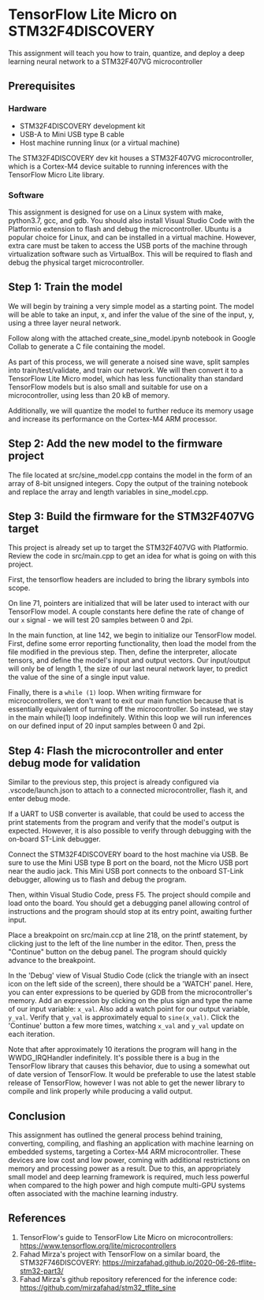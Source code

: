 # TensorFlow Lite Micro on STM32F4DISCOVERY

This assignment will teach you how to train, quantize, and deploy a deep learning neural network to a STM32F407VG microcontroller

## Prerequisites

### Hardware

- STM32F4DISCOVERY development kit
- USB-A to Mini USB type B cable
- Host machine running linux (or a virtual machine)

The STM32F4DISCOVERY dev kit houses a STM32F407VG microcontroller, which is a Cortex-M4 device suitable to running inferences with the TensorFlow Micro Lite library.

### Software

This assignment is designed for use on a Linux system with make, python3.7, gcc, and gdb. You should also install Visual Studio Code with the Platformio extension to flash and debug the microcontroller. Ubuntu is a popular choice for Linux, and can be installed in a virtual machine. However, extra care must be taken to access the USB ports of the machine through virtualization software such as VirtualBox. This will be required to flash and debug the physical target microcontroller.

## Step 1: Train the model

We will begin by training a very simple model as a starting point. The model will be able to take an input, x, and infer the value of the sine of the input, y, using a three layer neural network.

Follow along with the attached create_sine_model.ipynb notebook in Google Collab to generate a C file containing the model.

As part of this process, we will generate a noised sine wave, split samples into train/test/validate, and train our network. We will then convert it to a TensorFlow Lite Micro model, which has less functionality than standard TensorFlow models but is also small and suitable for use on a microcontroller, using less than 20 kB of memory.

Additionally, we will quantize the model to further reduce its memory usage and increase its performance on the Cortex-M4 ARM processor.

## Step 2: Add the new model to the firmware project

The file located at src/sine_model.cpp contains the model in the form of an array of 8-bit unsigned integers. Copy the output of the training notebook and replace the array and length variables in sine_model.cpp.

## Step 3: Build the firmware for the STM32F407VG target

This project is already set up to target the STM32F407VG with Platformio. Review the code in src/main.cpp to get an idea for what is going on with this project.

First, the tensorflow headers are included to bring the library symbols into scope.

On line 71, pointers are initialized that will be later used to interact with our TensorFlow model. A couple constants here define the rate of change of our `x` signal - we will test 20 samples between 0 and 2pi.

In the main function, at line 142, we begin to initialize our TensorFlow model. First, define some error reporting functionality, then load the model from the file modified in the previous step. Then, define the interpreter, allocate tensors, and define the model's input and output vectors. Our input/output will only be of length 1, the size of our last neural network layer, to predict the value of the sine of a single input value.

Finally, there is a `while (1)` loop. When writing firmware for microcontrollers, we don't want to exit our main function because that is essentially equivalent of turning off the microcontroller. So instead, we stay in the main while(1) loop indefinitely. Within this loop we will run inferences on our defined input of 20 input samples between 0 and 2pi.

## Step 4: Flash the microcontroller and enter debug mode for validation

Similar to the previous step, this project is already configured via .vscode/launch.json to attach to a connected microcontroller, flash it, and enter debug mode.

If a UART to USB converter is available, that could be used to access the print statements from the program and verify that the model's output is expected. However, it is also possible to verify through debugging with the on-board ST-Link debugger.

Connect the STM32F4DISCOVERY board to the host machine via USB. Be sure to use the Mini USB type B port on the board, not the Micro USB port near the audio jack. This Mini USB port connects to the onboard ST-Link debugger, allowing us to flash and debug the program.

Then, within Visual Studio Code, press F5. The project should compile and load onto the board. You should get a debugging panel allowing control of instructions and the program should stop at its entry point, awaiting further input.

Place a breakpoint on src/main.ccp at line 218, on the printf statement, by clicking just to the left of the line number in the editor. Then, press the "Continue" button on the debug panel. The program should quickly advance to the breakpoint.

In the 'Debug' view of Visual Studio Code (click the triangle with an insect icon on the left side of the screen), there should be a 'WATCH' panel. Here, you can enter expressions to be queried by GDB from the microcontroller's memory. Add an expression by clicking on the plus sign and type the name of our input variable: `x_val`. Also add a watch point for our output variable, `y_val`. Verify that `y_val` is approximately equal to `sine(x_val)`. Click the 'Continue' button a few more times, watching `x_val` and `y_val` update on each iteration.

Note that after approximately 10 iterations the program will hang in the WWDG_IRQHandler indefinitely. It's possible there is a bug in the TensorFlow library that causes this behavior, due to using a somewhat out of date version of TensorFlow. It would be preferable to use the latest stable release of TensorFlow, however I was not able to get the newer library to compile and link properly while producing a valid output.

## Conclusion

This assignment has outlined the general process behind training, converting, compiling, and flashing an application with machine learning on embedded systems, targeting a Cortex-M4 ARM microcontroller. These devices are low cost and low power, coming with additional restrictions on memory and processing power as a result. Due to this, an appropriately small model and deep learning framework is required, much less powerful when compared to the high power and high compute multi-GPU systems often associated with the machine learning industry.


## References

1. TensorFlow's guide to TensorFlow Lite Micro on microcontrollers: https://www.tensorflow.org/lite/microcontrollers
2. Fahad Mirza's project with TensorFlow on a similar board, the STM32F746DISCOVERY: https://mirzafahad.github.io/2020-06-26-tflite-stm32-part3/
3. Fahad Mirza's github repository referenced for the inference code: https://github.com/mirzafahad/stm32_tflite_sine
